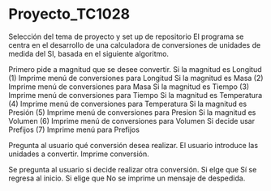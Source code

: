 # Proyecto_TC1028
Selección del tema de proyecto y set up de repositorio
El programa se centra en el desarrollo de una calculadora de conversiones de unidades de medida del SI, basada en el siguiente algoritmo.

Primero pide a magnitud que se desee convertir.
Si la magnitud es Longitud (1)
  Imprime menú de conversiones para Longitud
Si la magnitud es Masa (2)
  Imprime menú de conversiones para Masa
Si la magnitud es Tiempo (3)
  Imprime menú de conversiones para Tiempo
Si la magnitud es Temperatura (4) 
  Imprime menú de conversiones para Temperatura
Si la magnitud es Presión (5)
  Imprime menú de conversiones para Presion
Si la magnitud es Volumen (6)
  Imprime menú de conversiones para Volumen
Si decide usar Prefijos (7) 
  Imprime menú para Prefijos
  
Pregunta al usuario qué conversión desea realizar.
El usuario introduce las unidades a convertir.
Imprime conversión.

Se pregunta al usuario si decide realizar otra conversión.
  Si elge que Sí se regresa al inicio.
  Si elige que No se imprime un mensaje de despedida.
